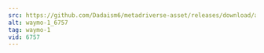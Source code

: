```yaml
---
src: https://github.com/Dadaism6/metadriverse-asset/releases/download/assetsv1.0.1/waymo-1_6757.mp4
alt: waymo-1_6757
tag: waymo-1
vid: 6757
---
```


